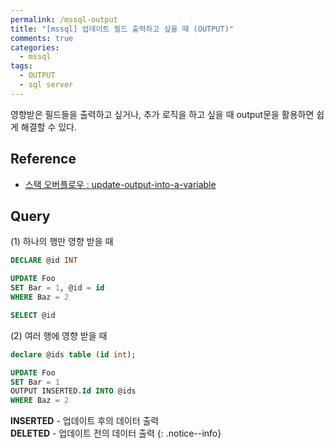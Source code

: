 ```yaml
---
permalink: /mssql-output
title: "[mssql] 업데이트 필드 출력하고 싶을 때 (OUTPUT)"
comments: true
categories:
  - mssql
tags:
  - OUTPUT
  - sql server
---
```


영향받은 필드들을 출력하고 싶거나, 추가 로직을 하고 싶을 때 output문을 활용하면 쉽게 해결할 수 있다. 

## Reference

- [스택 오버플로우 : update-output-into-a-variable](https://stackoverflow.com/questions/16847297/update-output-into-a-variable) 


## Query
(1) 하나의 행만 영향 받을 때 
```sql
DECLARE @id INT

UPDATE Foo 
SET Bar = 1, @id = id 
WHERE Baz = 2

SELECT @id
```

(2) 여러 행에 영향 받을 때 
```sql
declare @ids table (id int);

UPDATE Foo
SET Bar = 1
OUTPUT INSERTED.Id INTO @ids
WHERE Baz = 2
```

**INSERTED**  - 업데이트 후의 데이터 출력      
**DELETED** - 업데이트 전의 데이터 출력 
{: .notice--info}

